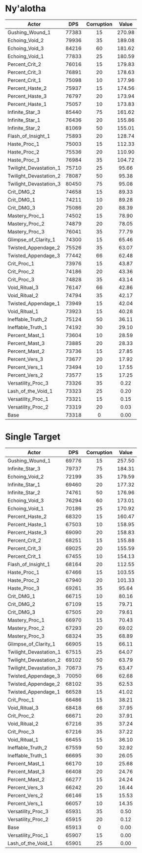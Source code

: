 # Ny'alotha
| Actor | DPS | Corruption | Value |
|---|:---:|:---:|:---:|
|Gushing_Wound_1|77383|15|270.98|
|Echoing_Void_2|79936|35|189.08|
|Echoing_Void_3|84216|60|181.62|
|Echoing_Void_1|77833|25|180.59|
|Percent_Crit_2|76016|15|179.83|
|Percent_Crit_3|76891|20|178.63|
|Percent_Crit_1|75098|10|177.96|
|Percent_Haste_2|75937|15|174.56|
|Percent_Haste_3|76797|20|173.94|
|Percent_Haste_1|75057|10|173.83|
|Infinite_Star_3|85440|75|161.62|
|Infinite_Star_1|76436|20|155.86|
|Infinite_Star_2|81069|50|155.01|
|Flash_of_Insight_1|75893|20|128.74|
|Haste_Proc_1|75003|15|112.33|
|Haste_Proc_2|75536|20|110.90|
|Haste_Proc_3|76984|35|104.72|
|Twilight_Devastation_1|75710|25|95.66|
|Twilight_Devastation_2|78087|50|95.38|
|Twilight_Devastation_3|80450|75|95.08|
|Crit_DMG_2|74658|15|89.33|
|Crit_DMG_1|74211|10|89.28|
|Crit_DMG_3|75086|20|88.39|
|Mastery_Proc_1|74502|15|78.90|
|Mastery_Proc_2|74879|20|78.05|
|Mastery_Proc_3|76041|35|77.79|
|Glimpse_of_Clarity_1|74300|15|65.46|
|Twisted_Appendage_2|75526|35|63.07|
|Twisted_Appendage_3|77442|66|62.48|
|Crit_Proc_1|73976|15|43.87|
|Crit_Proc_2|74186|20|43.36|
|Crit_Proc_3|74828|35|43.14|
|Void_Ritual_3|76147|66|42.86|
|Void_Ritual_2|74794|35|42.17|
|Twisted_Appendage_1|73949|15|42.04|
|Void_Ritual_1|73923|15|40.28|
|Ineffable_Truth_2|75124|50|36.11|
|Ineffable_Truth_1|74192|30|29.10|
|Percent_Mast_1|73604|10|28.59|
|Percent_Mast_3|73885|20|28.33|
|Percent_Mast_2|73736|15|27.85|
|Percent_Vers_3|73677|20|17.92|
|Percent_Vers_1|73494|10|17.55|
|Percent_Vers_2|73577|15|17.25|
|Versatility_Proc_3|73326|35|0.22|
|Lash_of_the_Void_1|73323|25|0.20|
|Versatility_Proc_1|73321|15|0.15|
|Versatility_Proc_2|73319|20|0.03|
|Base|73318|0|0.00|

# Single Target
| Actor | DPS | Corruption | Value |
|---|:---:|:---:|:---:|
|Gushing_Wound_1|69776|15|257.50|
|Infinite_Star_3|79737|75|184.31|
|Echoing_Void_2|72199|35|179.59|
|Infinite_Star_1|69460|20|177.32|
|Infinite_Star_2|74761|50|176.96|
|Echoing_Void_3|76294|60|173.01|
|Echoing_Void_1|70186|25|170.92|
|Percent_Haste_2|68320|15|160.47|
|Percent_Haste_1|67503|10|158.95|
|Percent_Haste_3|69090|20|158.83|
|Percent_Crit_2|68251|15|155.88|
|Percent_Crit_3|69025|20|155.59|
|Percent_Crit_1|67455|10|154.13|
|Flash_of_Insight_1|68164|20|112.55|
|Haste_Proc_1|67466|15|103.55|
|Haste_Proc_2|67940|20|101.33|
|Haste_Proc_3|69261|35|95.64|
|Crit_DMG_1|66715|10|80.16|
|Crit_DMG_2|67109|15|79.71|
|Crit_DMG_3|67505|20|79.61|
|Mastery_Proc_1|66970|15|70.43|
|Mastery_Proc_2|67293|20|69.02|
|Mastery_Proc_3|68324|35|68.89|
|Glimpse_of_Clarity_1|66905|15|66.11|
|Twilight_Devastation_1|67515|25|64.07|
|Twilight_Devastation_2|69102|50|63.79|
|Twilight_Devastation_3|70673|75|63.47|
|Twisted_Appendage_3|70050|66|62.68|
|Twisted_Appendage_2|68102|35|62.53|
|Twisted_Appendage_1|66528|15|41.02|
|Crit_Proc_1|66486|15|38.21|
|Void_Ritual_3|68418|66|37.95|
|Crit_Proc_2|66671|20|37.91|
|Void_Ritual_2|67216|35|37.24|
|Crit_Proc_3|67216|35|37.22|
|Void_Ritual_1|66455|15|36.10|
|Ineffable_Truth_2|67559|50|32.92|
|Ineffable_Truth_1|66695|30|26.05|
|Percent_Mast_1|66170|10|25.68|
|Percent_Mast_3|66408|20|24.76|
|Percent_Mast_2|66277|15|24.24|
|Percent_Vers_3|66242|20|16.44|
|Percent_Vers_2|66146|15|15.53|
|Percent_Vers_1|66057|10|14.35|
|Versatility_Proc_3|65931|35|0.50|
|Versatility_Proc_2|65915|20|0.12|
|Base|65913|0|0.00|
|Versatility_Proc_1|65907|15|0.00|
|Lash_of_the_Void_1|65901|25|0.00|
